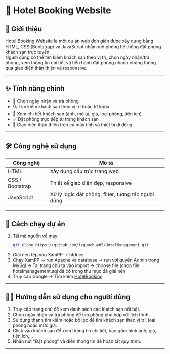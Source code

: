 # 🏨 Hotel Booking Website

## 📌 Giới thiệu

Hotel Booking Website là một dự án web đơn giản được xây dựng bằng HTML, CSS (Bootstrap) và JavaScript nhằm mô phỏng hệ thống đặt phòng khách sạn trực tuyến.  
Người dùng có thể tìm kiếm khách sạn theo vị trí, chọn ngày nhận/trả phòng, xem thông tin chi tiết và tiến hành đặt phòng nhanh chóng thông qua giao diện thân thiện và responsive.

---

## ✨ Tính năng chính

- 📅 Chọn ngày nhận và trả phòng
- 🔍 Tìm kiếm khách sạn theo vị trí hoặc từ khóa
- 🏨 Xem chi tiết khách sạn (ảnh, mô tả, giá, loại phòng, tiện ích)
- ✅ Đặt phòng trực tiếp từ trang khách sạn
- 📱 Giao diện thân thiện trên cả máy tính và thiết bị di động

---

## 🛠️ Công nghệ sử dụng

| Công nghệ        | Mô tả                                               |
|------------------|-----------------------------------------------------|
| HTML             | Xây dựng cấu trúc trang web                         |
| CSS / Bootstrap  | Thiết kế giao diện đẹp, responsive                  |
| JavaScript       | Xử lý logic đặt phòng, filter, tương tác người dùng |

---

## 🚀 Cách chạy dự án
  
1. Tải mã nguồn về máy:
   ```bash
   git clone https://github.com/lequochuy05/HotelManagement.git
2. Giải nén tệp vào XamPP -> htdocs
3. Chạy XamPP -> run Apache và database -> run với quyền Admin trong MySql -> Tại trang chủ ta vào import -> choose file (chọn file hotelmanagement.sql đã có trong thư mục đã giải nén
4. Truy cập Google -> Tìm kiếm [HotelBooking](http://localhost/HotelManagement/)

---

## 🧑‍💼 Hướng dẫn sử dụng cho người dùng

1. Truy cập trang chủ để xem danh sách các khách sạn nổi bật.
2. Chọn ngày nhận và trả phòng để tìm phòng phù hợp với lịch trình.
3. Sử dụng thanh tìm kiếm hoặc bộ lọc để tìm khách sạn theo vị trí, loại phòng hoặc mức giá.
4. Click vào khách sạn để xem thông tin chi tiết, bao gồm hình ảnh, giá, tiện ích,...
5. Nhấn nút "Đặt phòng" và điền thông tin để hoàn tất quy trình.

---


